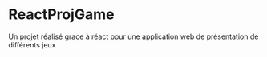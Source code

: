 # ReactProjGame
Un projet réalisé grace à réact pour une application web de présentation de différents jeux
